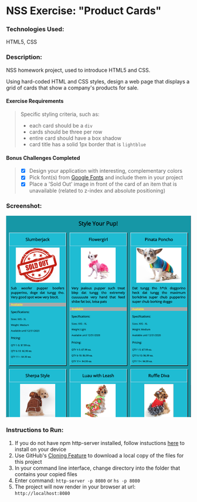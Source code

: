 # NSS Exercise: "Product Cards"

### Technologies Used:
HTML5, CSS

### Description:
NSS homework project, used to introduce HTML5 and CSS.

Using hard-coded HTML and CSS styles, design a web page that displays a grid of cards that show a company's products for sale.

#### Exercise Requirements
> Specific styling criteria, such as:
>  - each card should be a `div`
>  - cards should be three per row
>  - entire card should have a box shadow
>  - card title has a solid 1px border that is `lightblue`

#### Bonus Challenges Completed
>  - [x] Design your application with interesting, complementary colors
>  - [x] Pick font(s) from [Google Fonts](https://fonts.google.com/) and include them in your project
>  - [x] Place a 'Sold Out' image in front of the card of an item that is unavailable (related to z-index and absolute positioning)

### Screenshot:
![screenshot](screenshots/Product-cards-screenshot-1.png)

### Instructions to Run:
1. If you do not have npm http-server installed, follow instuctions [here](https://www.npmjs.com/package/http-server) to install on your device
1. Use GitHub's [Cloning Feature](https://help.github.com/en/github/creating-cloning-and-archiving-repositories/cloning-a-repository) to download a local copy of the files for this project
1. In your command line interface, change directory into the folder that contains your copied files
1. Enter command: `http-server -p 8080` or `hs -p 8080`
1. The project will now render in your browser at url: `http://localhost:8080`